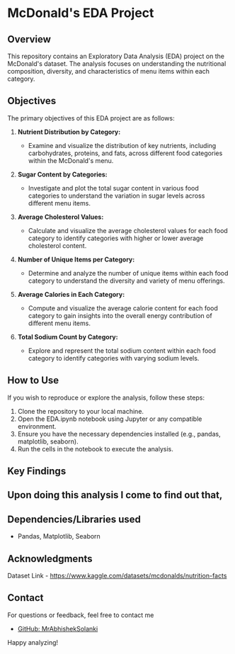 # McDonald's EDA Project

## Overview

This repository contains an Exploratory Data Analysis (EDA) project on the McDonald's dataset. The analysis focuses on understanding the nutritional composition, diversity, and characteristics of menu items within each category.

## Objectives

The primary objectives of this EDA project are as follows:

1. **Nutrient Distribution by Category:**
   - Examine and visualize the distribution of key nutrients, including carbohydrates, proteins, and fats, across different food categories within the McDonald's menu.

2. **Sugar Content by Categories:**
   - Investigate and plot the total sugar content in various food categories to understand the variation in sugar levels across different menu items.

3. **Average Cholesterol Values:**
   - Calculate and visualize the average cholesterol values for each food category to identify categories with higher or lower average cholesterol content.

4. **Number of Unique Items per Category:**
   - Determine and analyze the number of unique items within each food category to understand the diversity and variety of menu offerings.

5. **Average Calories in Each Category:**
   - Compute and visualize the average calorie content for each food category to gain insights into the overall energy contribution of different menu items.

6. **Total Sodium Count by Category:**
   - Explore and represent the total sodium content within each food category to identify categories with varying sodium levels.

## How to Use

If you wish to reproduce or explore the analysis, follow these steps:

1. Clone the repository to your local machine.
2. Open the EDA.ipynb notebook using Jupyter or any compatible environment.
3. Ensure you have the necessary dependencies installed (e.g., pandas, matplotlib, seaborn).
4. Run the cells in the notebook to execute the analysis.

## Key Findings
Upon doing this analysis I come to find out that,
- 
## Dependencies/Libraries used
- Pandas, Matplotlib, Seaborn

## Acknowledgments

Dataset Link - https://www.kaggle.com/datasets/mcdonalds/nutrition-facts

## Contact

For questions or feedback, feel free to contact me

- [GitHub: MrAbhishekSolanki](https://github.com/MrAbhishekSolanki)

Happy analyzing!
